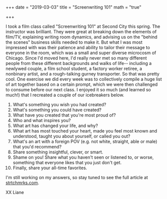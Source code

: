 +++
date = "2019-03-03"
title = "Screenwriting 101"
math = "true"

+++

I took a film class called "Screenwriting 101" at Second City this spring. The instructor was brilliant. They were great at breaking down the elements of film/TV, explaining writing room dynamics, and advising us on the "behind the scenes" business skills needed to make it. But what I was most impressed with was their patience and ability to tailor their message to everyone in the room, which was a small and super diverse microcosm of Chicago. Since I'd moved here, I'd really never met so many different people from these different backgrounds and walks of life-- including a newlywed couple, a film school student, a factory worker retiree, a nonbinary artist, and a rough-talking gurney transporter. So that was pretty cool. One exercise we did every week was to collectively compile a huge list of art together based on a certain prompt, which we were then challenged to consume before our next class. I enjoyed it so much (and learned so much!) that I recreated a couple of our icebreakers below.

1. What's something you wish you had created?
2. What's something you could have created?
3. What have you created that you're most proud of?
4. Who and what inspires you?
5. What art has changed your life, and why?
6. What art has most touched your heart, made you feel most known and understood, taught you about yourself, or called you out?
7. What's an art with a foreign POV (e.g. not white, straight, able or male) that you'd recommend?
8. Share something insightful, clever, or smart.
9. Shame on you! Share what you haven't seen or listened to, or worse, something that everyone likes that you just don't get.
10. Finally, share your all-time favorites.

I'm still working on my answers, so stay tuned to see the full article at [strtchmrks.com](https://www.strtchmrks.com).

XX
Liane

